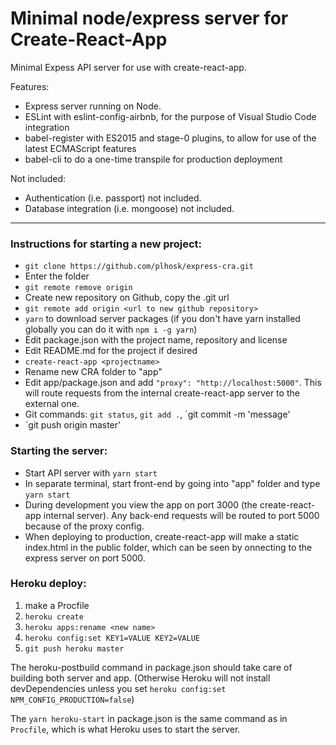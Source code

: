 # Minimal node/express server for Create-React-App

Minimal Expess API server for use with create-react-app.

Features:

- Express server running on Node.
- ESLint with eslint-config-airbnb, for the purpose of Visual 
Studio Code integration
- babel-register with ES2015 and stage-0 plugins, to allow for use of the latest ECMAScript features
- babel-cli to do a one-time transpile for production deployment

Not included: 

- Authentication (i.e. passport) not included.
- Database integration (i.e. mongoose) not included.

---

### Instructions for starting a new project: 

- `git clone https://github.com/plhosk/express-cra.git`
- Enter the folder
- `git remote remove origin`
- Create new repository on Github, copy the .git url
- `git remote add origin <url to new github repository>`
- `yarn` to download server packages (if you don't have yarn installed globally you can do it with `npm i -g yarn`)
- Edit package.json with the project name, repository and license
- Edit README.md for the project if desired
- `create-react-app <projectname>`
- Rename new CRA folder to "app"
- Edit app/package.json and add `"proxy": "http://localhost:5000"`. This will route requests from the internal create-react-app server to the external one.
- Git commands: `git status`, `git add .`, `git commit -m 'message'
- `git push origin master'

### Starting the server:

- Start API server with `yarn start`
- In separate terminal, start front-end by going into "app" folder and type `yarn start`
- During development you view the app on port 3000 (the create-react-app internal server). Any back-end requests will be routed to port 5000 because of the proxy config.
- When deploying to production, create-react-app will make a static index.html in the public folder, which can be seen by onnecting to the express server on port 5000.

### Heroku deploy:

1. make a Procfile
2. `heroku create`
3. `heroku apps:rename <new name>`
4. `heroku config:set KEY1=VALUE KEY2=VALUE`
5. `git push heroku master`

The heroku-postbuild command in package.json should take care of building both server and app. (Otherwise Heroku will not install devDependencies unless you set `heroku config:set NPM_CONFIG_PRODUCTION=false`)

The `yarn heroku-start` in package.json is the same command as in `Procfile`, which is what Heroku uses to start the server.
